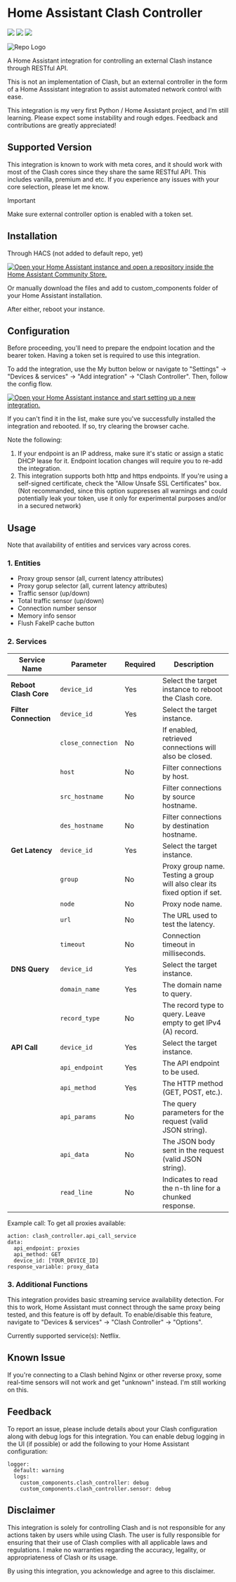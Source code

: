 # Home Assistant Clash Controller
[![](https://img.shields.io/badge/license-MIT-blue)](LICENSE)
[![](https://img.shields.io/badge/maintainer-%40myhades-green)](https://github.com/myhades)
[![](https://img.shields.io/github/v/release/myhades/ha-clash-controller)](https://github.com/myhades/ha-clash-controller/releases)

![Repo Logo](https://raw.githubusercontent.com/myhades/ha-clash-controller/refs/heads/main/assets/clash_controller_repo_logo.png)

A Home Assistant integration for controlling an external Clash instance through RESTful API.

This is not an implementation of Clash, but an external controller in the form of a Home Asssistant integration to assist automated network control with ease. 

This integration is my very first Python / Home Assistant project, and I’m still learning. Please expect some instability and rough edges. Feedback and contributions are greatly appreciated!

## Supported Version

This integration is known to work with meta cores, and it should work with most of the Clash cores since they share the same RESTful API. This includes vanilla, premium and etc.
If you experience any issues with your core selection, please let me know. 

> [!IMPORTANT]
> Make sure external controller option is enabled with a token set.

## Installation

Through HACS (not added to default repo, yet)

[![Open your Home Assistant instance and open a repository inside the Home Assistant Community Store.](https://my.home-assistant.io/badges/hacs_repository.svg)](https://my.home-assistant.io/redirect/hacs_repository/?owner=myhades&repository=ha-clash-controller&category=integration)

Or manually download the files and add to custom_components folder of your Home Assistant installation.

After either, reboot your instance.

## Configuration

Before proceeding, you'll need to prepare the endpoint location and the bearer token. Having a token set is required to use this integration.

To add the integration, use the My button below or navigate to "Settings" -> "Devices & services" -> "Add integration" -> "Clash Controller". Then, follow the config flow. 

[![Open your Home Assistant instance and start setting up a new integration.](https://my.home-assistant.io/badges/config_flow_start.svg)](https://my.home-assistant.io/redirect/config_flow_start/?domain=clash_controller)

If you can't find it in the list, make sure you've successfully installed the integration and rebooted. If so, try clearing the browser cache.

Note the following:
1. If your endpoint is an IP address, make sure it's static or assign a static DHCP lease for it. Endpoint location changes will require you to re-add the integration.
2. This integration supports both http and https endpoints. If you're using a self-signed certificate, check the "Allow Unsafe SSL Certificates" box.
(Not recommanded, since this option suppresses all warnings and could potentially leak your token, use it only for experimental purposes and/or in a secured network)

## Usage

Note that availability of entities and services vary across cores.

### 1. Entities

- Proxy group sensor (all, current latency attributes)
- Proxy gorup selector (all, current latency attributes)
- Traffic sensor (up/down)
- Total traffic sensor (up/down)
- Connection number sensor
- Memory info sensor
- Flush FakeIP cache button

### 2. Services

| Service Name             | Parameter         | Required | Description |
|--------------------------|------------------|----------|-------------|
| **Reboot Clash Core**    | `device_id`      | Yes   | Select the target instance to reboot the Clash core. |
| **Filter Connection**    | `device_id`      | Yes   | Select the target instance. |
|                          | `close_connection` | No  | If enabled, retrieved connections will also be closed. |
|                          | `host`           | No   | Filter connections by host. |
|                          | `src_hostname`   | No   | Filter connections by source hostname. |
|                          | `des_hostname`   | No   | Filter connections by destination hostname. |
| **Get Latency**          | `device_id`      | Yes   | Select the target instance. |
|                          | `group`          | No   | Proxy group name. Testing a group will also clear its fixed option if set. |
|                          | `node`           | No   | Proxy node name. |
|                          | `url`            | No   | The URL used to test the latency. |
|                          | `timeout`        | No   | Connection timeout in milliseconds. |
| **DNS Query**            | `device_id`      | Yes   | Select the target instance. |
|                          | `domain_name`    | Yes   | The domain name to query. |
|                          | `record_type`    | No   | The record type to query. Leave empty to get IPv4 (A) record. |
| **API Call**             | `device_id`      | Yes   | Select the target instance. |
|                          | `api_endpoint`   | Yes   | The API endpoint to be used. |
|                          | `api_method`     | Yes   | The HTTP method (GET, POST, etc.). |
|                          | `api_params`     | No   | The query parameters for the request (valid JSON string). |
|                          | `api_data`       | No   | The JSON body sent in the request (valid JSON string). |
|                          | `read_line`      | No   | Indicates to read the n-th line for a chunked response. |

Example call: To get all proxies available:
```
action: clash_controller.api_call_service
data:
  api_endpoint: proxies
  api_method: GET
  device_id: [YOUR_DEVICE_ID]
response_variable: proxy_data
```


### 3. Additional Functions
This integration provides basic streaming service availability detection.
For this to work, Home Assistant must connect through the same proxy being tested, and this feature is off by default.
To enable/disable this feature, navigate to "Devices & services" -> "Clash Controller" -> "Options".

Currently supported service(s): Netflix.

## Known Issue
If you're connecting to a Clash behind Nginx or other reverse proxy, some real-time sensors will not work and get "unknown" instead. I'm still working on this.

## Feedback
To report an issue, please include details about your Clash configuration along with debug logs for this integration.
You can enable debug logging in the UI (if possible) or add the following to your Home Assistant configuration:
```
logger:
  default: warning
  logs:
    custom_components.clash_controller: debug
    custom_components.clash_controller.sensor: debug
```

## Disclaimer

This integration is solely for controlling Clash and is not responsible for any actions taken by users while using Clash. The user is fully responsible for ensuring that their use of Clash complies with all applicable laws and regulations. I make no warranties regarding the accuracy, legality, or appropriateness of Clash or its usage.

By using this integration, you acknowledge and agree to this disclaimer.
